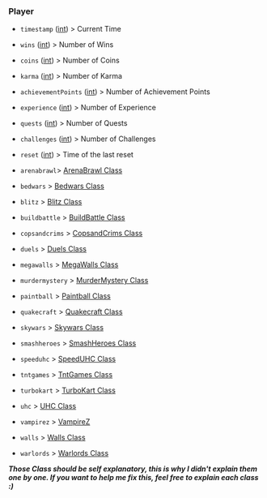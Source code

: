 ### Player

- `timestamp` ([int](https://docs.python.org/3/library/functions.html#int)) > Current Time
- `wins` ([int](https://docs.python.org/3/library/functions.html#int)) > Number of Wins
- `coins` ([int](https://docs.python.org/3/library/functions.html#int)) > Number of Coins
- `karma` ([int](https://docs.python.org/3/library/functions.html#int)) > Number of Karma
- `achievementPoints` ([int](https://docs.python.org/3/library/functions.html#int)) > Number of Achievement Points
- `experience` ([int](https://docs.python.org/3/library/functions.html#int)) > Number of Experience
- `quests` ([int](https://docs.python.org/3/library/functions.html#int)) > Number of Quests
- `challenges` ([int](https://docs.python.org/3/library/functions.html#int)) > Number of Challenges
- `reset` ([int](https://docs.python.org/3/library/functions.html#int)) > Time of the last reset

- `arenabrawl`> [ArenaBrawl Class](https://github.com/Polsulpicien/ObserverAPI/blob/main/ObserverAPI/objects/player.py#L39)
- `bedwars` > [Bedwars Class](https://github.com/Polsulpicien/ObserverAPI/blob/main/ObserverAPI/objects/player.py#L46)
- `blitz` > [Blitz Class](https://github.com/Polsulpicien/ObserverAPI/blob/main/ObserverAPI/objects/player.py#L64)
- `buildbattle` > [BuildBattle Class](https://github.com/Polsulpicien/ObserverAPI/blob/main/ObserverAPI/objects/player.py#L71)
- `copsandcrims` > [CopsandCrims Class](https://github.com/Polsulpicien/ObserverAPI/blob/main/ObserverAPI/objects/player.py#L78)
- `duels` > [Duels Class](https://github.com/Polsulpicien/ObserverAPI/blob/main/ObserverAPI/objects/player.py#L91)
- `megawalls` > [MegaWalls Class](https://github.com/Polsulpicien/ObserverAPI/blob/main/ObserverAPI/objects/player.py#L100)
- `murdermystery` > [MurderMystery Class](https://github.com/Polsulpicien/ObserverAPI/blob/main/ObserverAPI/objects/player.py#L113)
- `paintball` > [Paintball Class](https://github.com/Polsulpicien/ObserverAPI/blob/main/ObserverAPI/objects/player.py#L122)
- `quakecraft` > [Quakecraft Class](https://github.com/Polsulpicien/ObserverAPI/blob/main/ObserverAPI/objects/player.py#L128)
- `skywars` > [Skywars Class](https://github.com/Polsulpicien/ObserverAPI/blob/main/ObserverAPI/objects/player.py#L135)
- `smashheroes` > [SmashHeroes Class](https://github.com/Polsulpicien/ObserverAPI/blob/main/ObserverAPI/objects/player.py#L145)
- `speeduhc` > [SpeedUHC Class](https://github.com/Polsulpicien/ObserverAPI/blob/main/ObserverAPI/objects/player.py#L152)
- `tntgames` > [TntGames Class](https://github.com/Polsulpicien/ObserverAPI/blob/main/ObserverAPI/objects/player.py#L159)
- `turbokart` > [TurboKart Class](https://github.com/Polsulpicien/ObserverAPI/blob/main/ObserverAPI/objects/player.py#L163)
- `uhc` > [UHC Class](https://github.com/Polsulpicien/ObserverAPI/blob/main/ObserverAPI/objects/player.py#L177)
- `vampirez` > [VampireZ](https://github.com/Polsulpicien/ObserverAPI/blob/main/ObserverAPI/objects/player.py#L185)
- `walls` > [Walls Class](https://github.com/Polsulpicien/ObserverAPI/blob/main/ObserverAPI/objects/player.py#L203)
- `warlords` > [Warlords Class](https://github.com/Polsulpicien/ObserverAPI/blob/main/ObserverAPI/objects/player.py#L211)

***Those Class should be self explanatory, this is why I didn't explain them one by one. If you want to help me fix this, feel free to explain each class :)***
